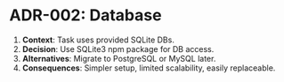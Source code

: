 # ADR-002: Database
1. **Context**: Task uses provided SQLite DBs.
2. **Decision**: Use SQLite3 npm package for DB access.
3. **Alternatives**: Migrate to PostgreSQL or MySQL later.
4. **Consequences**: Simpler setup, limited scalability, easily replaceable.


